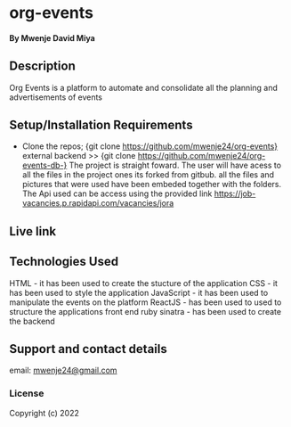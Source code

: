 # org-events
#### By Mwenje David Miya
## Description
Org Events is a platform to automate and consolidate all the planning and advertisements of events
## Setup/Installation Requirements
* Clone the repos;
{git clone https://github.com/mwenje24/org-events}
external backend >> {git clone  https://github.com/mwenje24/org-events-db-}
The project is straight foward. The user will have acess to all the files in the project ones its forked from gitbub. all the files and pictures that were used have been embeded together with the folders.
The Api used can be access using the provided link https://job-vacancies.p.rapidapi.com/vacancies/jora
## Live link
<!-- https://mwenje24.github.io// -->

## Technologies Used
HTML - it has been used to create the stucture of the application
CSS - it has been used to style the application
JavaScript - it has been used to manipulate the events on the platform
ReactJS - has been used to used to structure the applications front end
ruby sinatra - has been used to create the backend

## Support and contact details
email: mwenje24@gmail.com
### License
Copyright (c) 2022